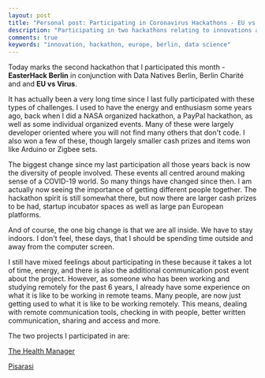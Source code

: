 ```yaml
---
layout: post
title: "Personal post: Participating in Coronavirus Hackathons - EU vs Virus and Berlin EasterHack"
description: "Participating in two hackathons relating to innovations around tackling coronavirus"
comments: true
keywords: "innovation, hackathon, europe, berlin, data science"
---
```


Today marks the second hackathon that I participated this month - **EasterHack Berlin** in conjunction with Data Natives Berlin, Berlin Charité and and **EU vs Virus**.

It has actually been a very long time since I last fully participated with these types of challenges. I used to have the energy and enthusiasm some years ago, back when I did a NASA organized hackathon, a PayPal hackathon, as well as some individual organized events.  Many of these were largely developer oriented where you will not find many others that don't code. I also won a few of these, though largely smaller cash prizes and items won like Arduino or Zigbee sets.

The biggest change since my last participation all those years back is now the diversity of people involved. These events all centred around making sense of a COVID-19 world. So many things have changed since then. I am actually now seeing the importance of getting different people together.  The hackathon spirit is still somewhat there, but now there are larger cash prizes to be had, startup incubator spaces as well as large pan European platforms.

And of course, the one big change is that we are all inside. We have to stay indoors. I don't feel, these days, that I should be spending time outside and away from the computer screen.

I still have mixed feelings about participating in these because it takes a lot of time, energy, and there is also the additional communication post event about the project. However, as someone who has been working and studying remotely for the past 6 years, I already have some experience on what it is like to be working in remote teams. Many people, are now just getting used to what it is like to be working remotely. This means, dealing with remote communication tools, checking in with people, better written communication, sharing and access and more.

The two projects I participated in are:

[The Health Manager](https://devpost.com/software/the-health-manager)

[Pisarasi](https://devpost.com/software/pisarasi-your-diary-for-contact-tracing)
